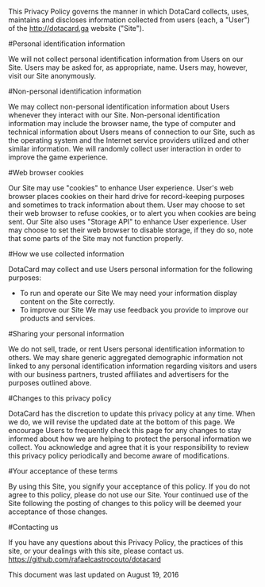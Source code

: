 ﻿This Privacy Policy governs the manner in which DotaCard collects, uses, maintains and discloses information collected from users (each, a "User") of the http://dotacard.ga website ("Site").

#Personal identification information

We will not collect personal identification information from Users on our Site. 
Users may be asked for, as appropriate, name.
Users may, however, visit our Site anonymously.

#Non-personal identification information

We may collect non-personal identification information about Users whenever they interact with our Site. 
Non-personal identification information may include the browser name, the type of computer and technical information about Users means of connection to our Site, such as the operating system and the Internet service providers utilized and other similar information.
We will randomly collect user interaction in order to improve the game experience.

#Web browser cookies

Our Site may use "cookies" to enhance User experience. 
User's web browser places cookies on their hard drive for record-keeping purposes and sometimes to track information about them. 
User may choose to set their web browser to refuse cookies, or to alert you when cookies are being sent.
Our Site also uses "Storage API" to enhance User experience.
User may choose to set their web browser to disable storage, if they do so, note that some parts of the Site may not function properly.

#How we use collected information

DotaCard may collect and use Users personal information for the following purposes:
 - To run and operate our Site
We may need your information display content on the Site correctly.
 - To improve our Site
We may use feedback you provide to improve our products and services.

#Sharing your personal information

We do not sell, trade, or rent Users personal identification information to others. 
We may share generic aggregated demographic information not linked to any personal identification information regarding visitors and users with our business partners, trusted affiliates and advertisers for the purposes outlined above. 

#Changes to this privacy policy

DotaCard has the discretion to update this privacy policy at any time. 
When we do, we will revise the updated date at the bottom of this page. 
We encourage Users to frequently check this page for any changes to stay informed about how we are helping to protect the personal information we collect. 
You acknowledge and agree that it is your responsibility to review this privacy policy periodically and become aware of modifications.

#Your acceptance of these terms

By using this Site, you signify your acceptance of this policy. 
If you do not agree to this policy, please do not use our Site. 
Your continued use of the Site following the posting of changes to this policy will be deemed your acceptance of those changes. 

#Contacting us

If you have any questions about this Privacy Policy, the practices of this site, or your dealings with this site, please contact us.
https://github.com/rafaelcastrocouto/dotacard

This document was last updated on August 19, 2016